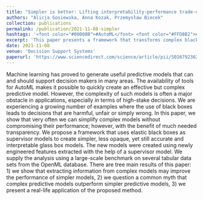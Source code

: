 ```yaml
---
title: "Simpler is better: Lifting interpretability-performance trade-off via automated feature engineering"
authors: "Alicja Gosiewska, Anna Kozak, Przemysław Biecek"
collection: publications
permalink: /publication/2021-11-08-simpler
hashtags: '<font color="#00008B">#AutoML</font> <font color="#FFD8B2">#benchmark</font>'
excerpt: 'This paper presents a framework that transforms complex black-box models into interpretable glass-box models by extracting informative features from the former, enabling simplification without sacrificing accuracy. Through large-scale benchmarking and real-world application, the study demonstrates that simpler models can match or exceed the performance of complex ones, challenging the belief that predictive accuracy necessitates opacity.'
date: 2021-11-08
venue: 'Decision Support Systems'
paperurl: 'https://www.sciencedirect.com/science/article/pii/S016792362100066X'
---
```


Machine learning has proved to generate useful predictive models that can and should support decision makers in many areas. The availability of tools for AutoML makes it possible to quickly create an effective but complex predictive model. However, the complexity of such models is often a major obstacle in applications, especially in terms of high-stake decisions. We are experiencing a growing number of examples where the use of black boxes leads to decisions that are harmful, unfair or simply wrong. In this paper, we show that very often we can simplify complex models without compromising their performance; however, with the benefit of much needed transparency.
We propose a framework that uses elastic black boxes as supervisor models to create simpler, less opaque, yet still accurate and interpretable glass box models. The new models were created using newly engineered features extracted with the help of a supervisor model. We supply the analysis using a large-scale benchmark on several tabular data sets from the OpenML database. There are tree main results of this paper: 1) we show that extracting information from complex models may improve the performance of simpler models, 2) we question a common myth that complex predictive models outperform simpler predictive models, 3) we present a real-life application of the proposed method.

